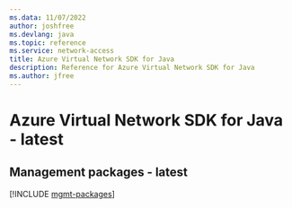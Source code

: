 ```yaml
---
ms.data: 11/07/2022
author: joshfree
ms.devlang: java
ms.topic: reference
ms.service: network-access
title: Azure Virtual Network SDK for Java
description: Reference for Azure Virtual Network SDK for Java
ms.author: jfree
---
```

# Azure Virtual Network SDK for Java - latest

## Management packages - latest
[!INCLUDE [mgmt-packages](virtual-network-mgmt-index.md)]